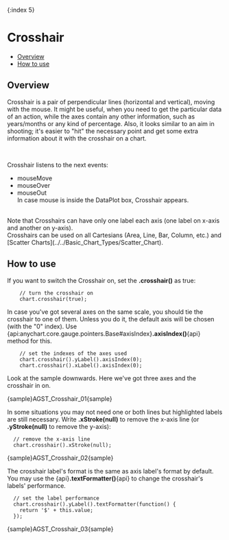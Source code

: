 {:index 5}
# Crosshair

* [Overview](#overview)
* [How to use](#how_to_use)

## Overview
Crosshair is a pair of perpendicular lines (horizontal and vertical), moving with the mouse. It might be useful, when you need to get the particular data of an action, while the axes contain any other information, such as years/months or any kind of percentage.
Also, it looks similar to an aim in shooting; it's easier to "hit" the necessary point and get some extra information about it with the crosshair on a chart.

<br>

Crosshair listens to the next events:<br>
 - mouseMove<br>
 - mouseOver<br>
 - mouseOut<br>
 In case mouse is inside the DataPlot box, Crosshair appears.
 <br>
 Note that Crosshairs can have only one label each axis (one label on x-axis and another on y-axis).
 <br>
 Crosshairs can be used on all Cartesians (Area, Line, Bar, Column, etc.) and [Scatter Charts](../../Basic_Chart_Types/Scatter_Chart).
 
 ## How to use            
 
If you want to switch the Crosshair on, set the **.crosshair()** as true:
```
	// turn the crosshair on
	chart.crosshair(true);
```

In case you've got several axes on the same scale, you should tie the crosshair to one of them. Unless you do it, the default axis will be chosen (with the "0" index). Use {api:anychart.core.gauge.pointers.Base#axisIndex}**.axisIndex()**{api} method for this.

```
	// set the indexes of the axes used
	chart.crosshair().yLabel().axisIndex(0);
	chart.crosshair().xLabel().axisIndex(0);
```
Look at the sample downwards. Here we've got three axes and the crosshair in on.

{sample}AGST\_Crosshair\_01{sample}

In some situations you may not need one or both lines but highlighted labels are still necessary. Write **.xStroke(null)** to remove the x-axis line (or **.yStroke(null)** to remove the y-axis):

```
  // remove the x-axis line
  chart.crosshair().xStroke(null); 
```
{sample}AGST\_Crosshair\_02{sample}

The crosshair label's format is the same as axis label's format by default. You may use the {api}**.textFormatter()**{api} to change the crosshair's labels' performance. 

```
  // set the label performance
  chart.crosshair().yLabel().textFormatter(function() {
    return '$' + this.value;
  });
```
{sample}AGST\_Crosshair\_03{sample}
